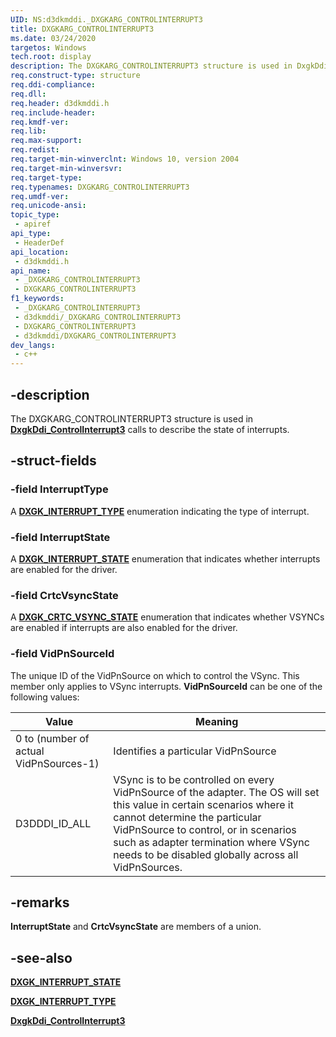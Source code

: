 ```yaml
---
UID: NS:d3dkmddi._DXGKARG_CONTROLINTERRUPT3
title: DXGKARG_CONTROLINTERRUPT3
ms.date: 03/24/2020
targetos: Windows
tech.root: display
description: The DXGKARG_CONTROLINTERRUPT3 structure is used in DxgkDdi_ControlInterrupt3 calls to describe the state of interrupts.
req.construct-type: structure
req.ddi-compliance: 
req.dll: 
req.header: d3dkmddi.h
req.include-header: 
req.kmdf-ver: 
req.lib: 
req.max-support: 
req.redist: 
req.target-min-winverclnt: Windows 10, version 2004
req.target-min-winversvr: 
req.target-type: 
req.typenames: DXGKARG_CONTROLINTERRUPT3
req.umdf-ver: 
req.unicode-ansi: 
topic_type:
 - apiref
api_type:
 - HeaderDef
api_location:
 - d3dkmddi.h
api_name:
 - _DXGKARG_CONTROLINTERRUPT3
 - DXGKARG_CONTROLINTERRUPT3
f1_keywords:
 - _DXGKARG_CONTROLINTERRUPT3
 - d3dkmddi/_DXGKARG_CONTROLINTERRUPT3
 - DXGKARG_CONTROLINTERRUPT3
 - d3dkmddi/DXGKARG_CONTROLINTERRUPT3
dev_langs:
 - c++
---
```


## -description

The DXGKARG_CONTROLINTERRUPT3 structure is used in [**DxgkDdi_ControlInterrupt3**](./nc-d3dkmddi-dxgkddi_controlinterrupt3.md) calls to describe the state of interrupts.

## -struct-fields

### -field InterruptType

A [**DXGK_INTERRUPT_TYPE**](./ne-d3dkmddi-_dxgk_interrupt_type.md) enumeration indicating the type of interrupt.

### -field InterruptState

A [**DXGK_INTERRUPT_STATE**](./ne-d3dkmddi-_dxgk_interrupt_state.md) enumeration that indicates whether interrupts are enabled for the driver.

### -field CrtcVsyncState

A [**DXGK_CRTC_VSYNC_STATE**](./ne-d3dkmddi-_dxgk_crtc_vsync_state.md) enumeration that indicates whether VSYNCs are enabled if interrupts are also enabled for the driver.

### -field VidPnSourceId

The unique ID of the VidPnSource on which to control the VSync. This member only applies to VSync interrupts. **VidPnSourceId** can be one of the following values:

| Value | Meaning |
| ----- | ------- |
| 0 to (number of actual VidPnSources-1) | Identifies a particular VidPnSource |
| D3DDDI_ID_ALL | VSync is to be controlled on every VidPnSource of the adapter. The OS will set this value in certain scenarios where it cannot determine the particular VidPnSource to control, or in scenarios such as adapter termination where VSync needs to be disabled globally across all VidPnSources. |

## -remarks

**InterruptState** and **CrtcVsyncState** are members of a union.

## -see-also

[**DXGK_INTERRUPT_STATE**](./ne-d3dkmddi-_dxgk_interrupt_state.md)

[**DXGK_INTERRUPT_TYPE**](./ne-d3dkmddi-_dxgk_interrupt_type.md)

[**DxgkDdi_ControlInterrupt3**](./nc-d3dkmddi-dxgkddi_controlinterrupt3.md)
